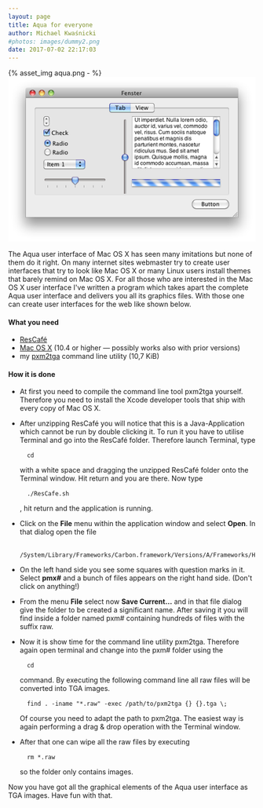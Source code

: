 ```yaml
---
layout: page
title: Aqua for everyone
author: Michael Kwaśnicki
#photos: images/dummy2.png
date: 2017-07-02 22:17:03
---
```


{% asset_img aqua.png - %}
![](aqua.png)

The Aqua user interface of Mac OS X has seen many imitations but none of them do it right. On many internet sites webmaster try to create user interfaces that try to look like Mac OS X or many Linux users install themes that barely remind on Mac OS X.  For all those who are interested in the Mac OS X user interface I've written a program which takes apart the complete Aqua user interface and delivers you all its graphics files. With those one can create user interfaces for the web like shown below.

#### What you need ####

* [ResCafé](http://gbsmith.freeshell.org/ResCafe/)
* [Mac OS X](http://www.apple.com/macosx/) (10.4 or higher — possibly works also with prior versions)
* my [pxm2tga](http://support.kwasi-ich.de/pxm2tga.zip) command line utility (10,7 KiB)

#### How it is done ####

* At first you need to compile the command line tool pxm2tga yourself. Therefore you need to install the Xcode developer tools that ship with every copy of Mac OS X.
* After unzipping ResCafé you will notice that this is a Java-Application which cannot be run by double clicking it. To run it you have to utilise Terminal and go into the ResCafé folder. Therefore launch Terminal, type
    
        cd
    
    with a white space and dragging the unzipped ResCafé folder onto the Terminal window. Hit return and you are there. Now type

        ./ResCafe.sh

    , hit return and the application is running.
* Click on the **File** menu within the application window and select **Open**. In that dialog open the file

        /System/Library/Frameworks/Carbon.framework/Versions/A/Frameworks/HIToolbox.framework/Versions/A/Resources/Extras.rsrc

* On the left hand side you see some squares with question marks in it. Select **pmx#** and a bunch of files appears on the right hand side. (Don't click on anything!)
* From the menu **File** select now **Save Current…** and in that file dialog give the folder to be created a significant name. After saving it you will find inside a folder named pxm# containing hundreds of files with the suffix raw.
* Now it is show time for the command line utility pxm2tga. Therefore again open terminal and change into the pxm# folder using the

        cd

    command. By executing the following command line all raw files will be converted into TGA images.

        find . -iname "*.raw" -exec /path/to/pxm2tga {} {}.tga \;

    Of course you need to adapt the path to pxm2tga. The easiest way is again performing a drag & drop operation with the Terminal window.
* After that one can wipe all the raw files by executing

        rm *.raw

    so the folder only contains images.

Now you have got all the graphical elements of the Aqua user interface as TGA images. Have fun with that.
